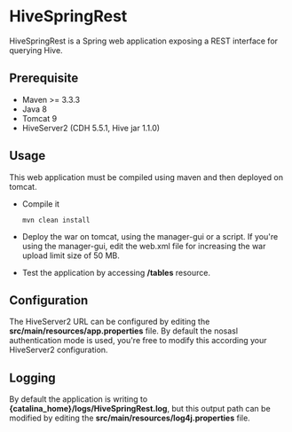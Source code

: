 # HiveSpringRest
HiveSpringRest is a Spring web application exposing a REST interface for querying Hive.

## Prerequisite
* Maven >= 3.3.3
* Java 8
* Tomcat 9
* HiveServer2 (CDH 5.5.1, Hive jar 1.1.0)

## Usage
This web application must be compiled using maven and then deployed on tomcat.
* Compile it

  ```
  mvn clean install
  ```
* Deploy the war on tomcat, using the manager-gui or a script. If you're using the manager-gui, edit the web.xml
file for increasing the war upload limit size of 50 MB.
* Test the application by accessing **/tables** resource.

## Configuration
The HiveServer2 URL can be configured by editing the **src/main/resources/app.properties** file. By default the nosasl 
authentication mode is used, you're free to modify this according your HiveServer2 configuration.

## Logging
By default the application is writing to **{catalina_home}/logs/HiveSpringRest.log**, but this output path can be modified 
by editing the **src/main/resources/log4j.properties** file.